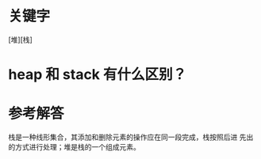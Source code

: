 # 关键字

\[堆\]\[栈\]


# heap 和 stack 有什么区别？

# 参考解答

栈是一种线形集合，其添加和删除元素的操作应在同一段完成，栈按照后进
先出的方式进行处理；堆是栈的一个组成元素。
